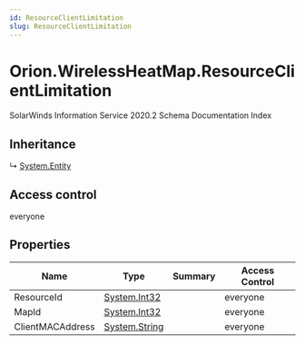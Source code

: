 ```yaml
---
id: ResourceClientLimitation
slug: ResourceClientLimitation
---
```


# Orion.WirelessHeatMap.ResourceClientLimitation

SolarWinds Information Service 2020.2 Schema Documentation Index

## Inheritance

↳ [System.Entity](./../System/Entity)

## Access control

everyone

## Properties

| Name | Type | Summary | Access Control |
| ------ | ------ | ------ | ------ |
| ResourceId | [System.Int32](https://docs.microsoft.com/en-us/dotnet/api/system.int32) |  | everyone |
| MapId | [System.Int32](https://docs.microsoft.com/en-us/dotnet/api/system.int32) |  | everyone |
| ClientMACAddress | [System.String](https://docs.microsoft.com/en-us/dotnet/api/system.string) |  | everyone |

